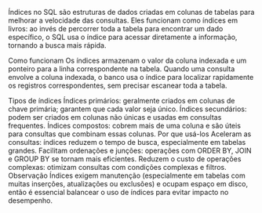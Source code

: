 Índices no SQL são estruturas de dados criadas em colunas de tabelas para melhorar a velocidade das consultas. Eles funcionam como índices em livros: ao invés de percorrer toda a tabela para encontrar um dado específico, o SQL usa o índice para acessar diretamente a informação, tornando a busca mais rápida.

Como funcionam
Os índices armazenam o valor da coluna indexada e um ponteiro para a linha correspondente na tabela. Quando uma consulta envolve a coluna indexada, o banco usa o índice para localizar rapidamente os registros correspondentes, sem precisar escanear toda a tabela.

Tipos de índices
Índices primários: geralmente criados em colunas de chave primária; garantem que cada valor seja único.
Índices secundários: podem ser criados em colunas não únicas e usadas em consultas frequentes.
Índices compostos: cobrem mais de uma coluna e são úteis para consultas que combinam essas colunas.
Por que usá-los
Aceleram as consultas: índices reduzem o tempo de busca, especialmente em tabelas grandes.
Facilitam ordenações e junções: operações com ORDER BY, JOIN e GROUP BY se tornam mais eficientes.
Reduzem o custo de operações complexas: otimizam consultas com condições complexas e filtros.
Observação
Índices exigem manutenção (especialmente em tabelas com muitas inserções, atualizações ou exclusões) e ocupam espaço em disco, então é essencial balancear o uso de índices para evitar impacto no desempenho.






